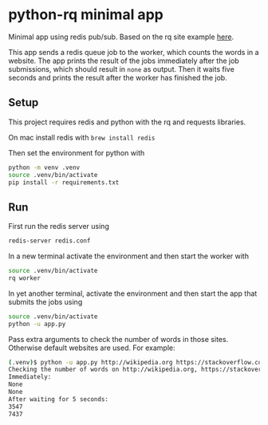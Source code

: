# python-rq minimal app

Minimal app using redis pub/sub. Based on the rq site example [here](https://python-rq.org/docs/).

This app sends a redis queue job to the worker, which counts the words in a website. The app prints the result of the jobs immediately after the job submissions, which should result in `none` as output. Then it waits five seconds and prints the result after the worker has finished the job.

## Setup

This project requires redis and python with the rq and requests libraries.

On mac install redis with `brew install redis`

Then set the environment for python with

```bash
python -m venv .venv
source .venv/bin/activate
pip install -r requirements.txt
```

## Run

First run the redis server using

```bash
redis-server redis.conf
```

In a new terminal activate the environment and then start the worker with

```bash
source .venv/bin/activate
rq worker
```

In yet another terminal, activate the environment and then start the app that submits the jobs using

```bash
source .venv/bin/activate
python -u app.py
```

Pass extra arguments to check the number of words in those sites. Otherwise default websites are used. For example:

```bash
(.venv)$ python -u app.py http://wikipedia.org https://stackoverflow.com
Checking the number of words on http://wikipedia.org, https://stackoverflow.com
Immediately:
None
None
After waiting for 5 seconds:
3547
7437
```
